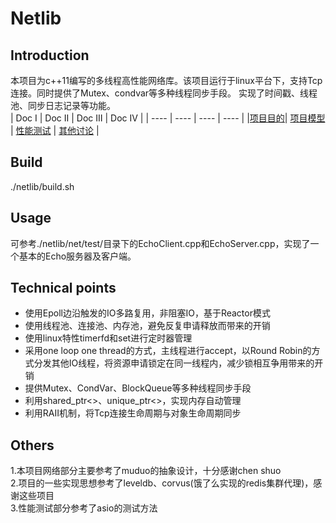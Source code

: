 # Netlib
## Introduction
本项目为c++11编写的多线程高性能网络库。该项目运行于linux平台下，支持Tcp连接。同时提供了Mutex、condvar等多种线程同步手段。
实现了时间戳、线程池、同步日志记录等功能。  
| Doc Ⅰ | Doc Ⅱ | Doc Ⅲ | Doc Ⅳ |
| ----    | ----   | ----    | ----    | 
|[项目目的](doc/origin.md)| [项目模型](doc/Model.md) | [性能测试](doc/test.md) | [其他讨论](doc/Others.md) |
## Build
./netlib/build.sh
## Usage
可参考./netlib/net/test/目录下的EchoClient.cpp和EchoServer.cpp，实现了一个基本的Echo服务器及客户端。
## Technical points
* 使用Epoll边沿触发的IO多路复用，非阻塞IO，基于Reactor模式
* 使用线程池、连接池、内存池，避免反复申请释放而带来的开销
* 使用linux特性timerfd和set进行定时器管理
* 采用one loop one thread的方式，主线程进行accept，以Round Robin的方式分发其他IO线程，将资源申请锁定在同一线程内，减少锁相互争用带来的开销
* 提供Mutex、CondVar、BlockQueue等多种线程同步手段
* 利用shared_ptr<>、unique_ptr<>，实现内存自动管理
* 利用RAII机制，将Tcp连接生命周期与对象生命周期同步
## Others
1.本项目网络部分主要参考了muduo的抽象设计，十分感谢chen shuo  
2.项目的一些实现思想参考了leveldb、corvus(饿了么实现的redis集群代理)，感谢这些项目  
3.性能测试部分参考了asio的测试方法
